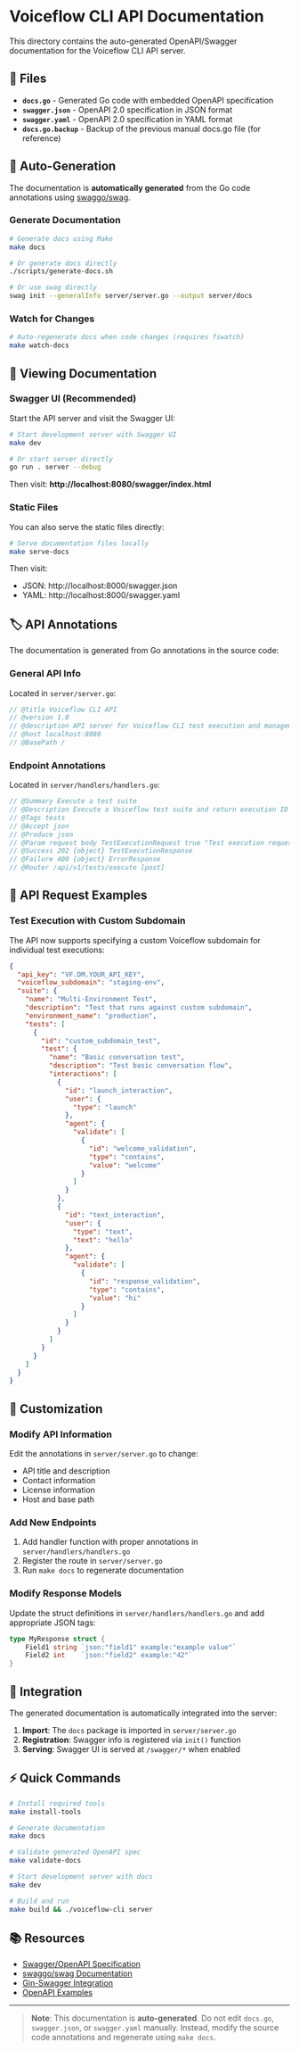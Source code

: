 # Voiceflow CLI API Documentation

This directory contains the auto-generated OpenAPI/Swagger documentation for the Voiceflow CLI API server.

## 📁 Files

- **`docs.go`** - Generated Go code with embedded OpenAPI specification
- **`swagger.json`** - OpenAPI 2.0 specification in JSON format
- **`swagger.yaml`** - OpenAPI 2.0 specification in YAML format
- **`docs.go.backup`** - Backup of the previous manual docs.go file (for reference)

## 🔄 Auto-Generation

The documentation is **automatically generated** from the Go code annotations using [swaggo/swag](https://github.com/swaggo/swag).

### Generate Documentation

```bash
# Generate docs using Make
make docs

# Or generate docs directly
./scripts/generate-docs.sh

# Or use swag directly
swag init --generalInfo server/server.go --output server/docs
```

### Watch for Changes

```bash
# Auto-regenerate docs when code changes (requires fswatch)
make watch-docs
```

## 📖 Viewing Documentation

### Swagger UI (Recommended)

Start the API server and visit the Swagger UI:

```bash
# Start development server with Swagger UI
make dev

# Or start server directly
go run . server --debug
```

Then visit: **http://localhost:8080/swagger/index.html**

### Static Files

You can also serve the static files directly:

```bash
# Serve documentation files locally
make serve-docs
```

Then visit:
- JSON: http://localhost:8000/swagger.json
- YAML: http://localhost:8000/swagger.yaml

## 🏷️ API Annotations

The documentation is generated from Go annotations in the source code:

### General API Info

Located in `server/server.go`:

```go
// @title Voiceflow CLI API
// @version 1.0
// @description API server for Voiceflow CLI test execution and management
// @host localhost:8080
// @BasePath /
```

### Endpoint Annotations

Located in `server/handlers/handlers.go`:

```go
// @Summary Execute a test suite
// @Description Execute a Voiceflow test suite and return execution ID
// @Tags tests
// @Accept json
// @Produce json
// @Param request body TestExecutionRequest true "Test execution request"
// @Success 202 {object} TestExecutionResponse
// @Failure 400 {object} ErrorResponse
// @Router /api/v1/tests/execute [post]
```

## 📝 API Request Examples

### Test Execution with Custom Subdomain

The API now supports specifying a custom Voiceflow subdomain for individual test executions:

```json
{
  "api_key": "VF.DM.YOUR_API_KEY",
  "voiceflow_subdomain": "staging-env",
  "suite": {
    "name": "Multi-Environment Test",
    "description": "Test that runs against custom subdomain",
    "environment_name": "production",
    "tests": [
      {
        "id": "custom_subdomain_test",
        "test": {
          "name": "Basic conversation test",
          "description": "Test basic conversation flow",
          "interactions": [
            {
              "id": "launch_interaction",
              "user": {
                "type": "launch"
              },
              "agent": {
                "validate": [
                  {
                    "id": "welcome_validation",
                    "type": "contains",
                    "value": "welcome"
                  }
                ]
              }
            },
            {
              "id": "text_interaction",
              "user": {
                "type": "text",
                "text": "hello"
              },
              "agent": {
                "validate": [
                  {
                    "id": "response_validation",
                    "type": "contains",
                    "value": "hi"
                  }
                ]
              }
            }
          ]
        }
      }
    ]
  }
}
```

## 🔧 Customization

### Modify API Information

Edit the annotations in `server/server.go` to change:
- API title and description
- Contact information
- License information
- Host and base path

### Add New Endpoints

1. Add handler function with proper annotations in `server/handlers/handlers.go`
2. Register the route in `server/server.go`
3. Run `make docs` to regenerate documentation

### Modify Response Models

Update the struct definitions in `server/handlers/handlers.go` and add appropriate JSON tags:

```go
type MyResponse struct {
    Field1 string `json:"field1" example:"example value"`
    Field2 int    `json:"field2" example:"42"`
}
```

## 🚀 Integration

The generated documentation is automatically integrated into the server:

1. **Import**: The `docs` package is imported in `server/server.go`
2. **Registration**: Swagger info is registered via `init()` function
3. **Serving**: Swagger UI is served at `/swagger/*` when enabled

## ⚡ Quick Commands

```bash
# Install required tools
make install-tools

# Generate documentation
make docs

# Validate generated OpenAPI spec
make validate-docs

# Start development server with docs
make dev

# Build and run
make build && ./voiceflow-cli server
```

## 📚 Resources

- [Swagger/OpenAPI Specification](https://swagger.io/specification/)
- [swaggo/swag Documentation](https://github.com/swaggo/swag)
- [Gin-Swagger Integration](https://github.com/swaggo/gin-swagger)
- [OpenAPI Examples](https://swagger.io/docs/specification/basic-structure/)

---

> **Note**: This documentation is **auto-generated**. Do not edit `docs.go`, `swagger.json`, or `swagger.yaml` manually. Instead, modify the source code annotations and regenerate using `make docs`.
